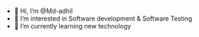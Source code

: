 - 👋 Hi, I’m @Md-adhil
- 👀 I’m interested in Software development & Software Testing
- 🌱 I’m currently learning new technology

<!---
Md-adhil/Md-adhil is a ✨ special ✨ repository because its `README.md` (this file) appears on your GitHub profile.
You can click the Preview link to take a look at your changes.
--->
